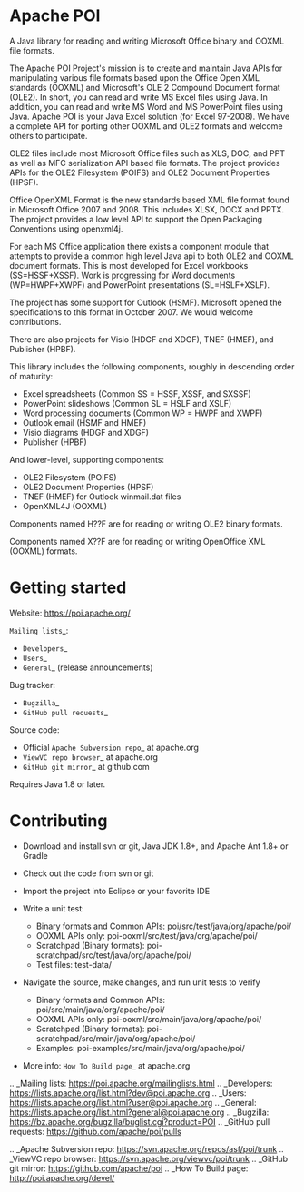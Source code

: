 # Apache POI

A Java library for reading and writing Microsoft Office binary and OOXML file formats.

The Apache POI Project's mission is to create and maintain Java APIs for manipulating various file formats based upon the Office Open XML standards (OOXML) and Microsoft's OLE 2 Compound Document format (OLE2). In short, you can read and write MS Excel files using Java. In addition, you can read and write MS Word and MS PowerPoint files using Java. Apache POI is your Java Excel solution (for Excel 97-2008). We have a complete API for porting other OOXML and OLE2 formats and welcome others to participate.

OLE2 files include most Microsoft Office files such as XLS, DOC, and PPT as well as MFC serialization API based file formats. The project provides APIs for the OLE2 Filesystem (POIFS) and OLE2 Document Properties (HPSF).

Office OpenXML Format is the new standards based XML file format found in Microsoft Office 2007 and 2008. This includes XLSX, DOCX and PPTX. The project provides a low level API to support the Open Packaging Conventions using openxml4j.

For each MS Office application there exists a component module that attempts to provide a common high level Java api to both OLE2 and OOXML document formats. This is most developed for Excel workbooks (SS=HSSF+XSSF). Work is progressing for Word documents (WP=HWPF+XWPF) and PowerPoint presentations (SL=HSLF+XSLF).

The project has some support for Outlook (HSMF). Microsoft opened the specifications to this format in October 2007. We would welcome contributions.

There are also projects for Visio (HDGF and XDGF), TNEF (HMEF), and Publisher (HPBF).

This library includes the following components, roughly in descending order of maturity:

* Excel spreadsheets (Common SS = HSSF, XSSF, and SXSSF)
* PowerPoint slideshows (Common SL = HSLF and XSLF)
* Word processing documents (Common WP = HWPF and XWPF)
* Outlook email (HSMF and HMEF)
* Visio diagrams (HDGF and XDGF)
* Publisher (HPBF)

And lower-level, supporting components:

* OLE2 Filesystem (POIFS)
* OLE2 Document Properties (HPSF)
* TNEF (HMEF) for Outlook winmail.dat files
* OpenXML4J (OOXML)

Components named H??F are for reading or writing OLE2 binary formats.

Components named X??F are for reading or writing OpenOffice XML (OOXML) formats.

# Getting started

Website: https://poi.apache.org/

`Mailing lists`_:

* `Developers`_
* `Users`_
* `General`_ (release announcements)

Bug tracker:

* `Bugzilla`_
* `GitHub pull requests`_

Source code:

* Official `Apache Subversion repo`_ at apache.org
* `ViewVC repo browser`_ at apache.org
* `GitHub git mirror`_ at github.com

Requires Java 1.8 or later.

# Contributing

* Download and install svn or git, Java JDK 1.8+, and Apache Ant 1.8+ or Gradle

* Check out the code from svn or git

* Import the project into Eclipse or your favorite IDE

* Write a unit test:

  * Binary formats and Common APIs: poi/src/test/java/org/apache/poi/
  * OOXML APIs only: poi-ooxml/src/test/java/org/apache/poi/
  * Scratchpad (Binary formats): poi-scratchpad/src/test/java/org/apache/poi/
  * Test files: test-data/

* Navigate the source, make changes, and run unit tests to verify

  * Binary formats and Common APIs: poi/src/main/java/org/apache/poi/
  * OOXML APIs only: poi-ooxml/src/main/java/org/apache/poi/
  * Scratchpad (Binary formats): poi-scratchpad/src/main/java/org/apache/poi/
  * Examples: poi-examples/src/main/java/org/apache/poi/

* More info: `How To Build page`_  at apache.org

.. _Mailing lists: https://poi.apache.org/mailinglists.html
.. _Developers: https://lists.apache.org/list.html?dev@poi.apache.org
.. _Users: https://lists.apache.org/list.html?user@poi.apache.org
.. _General: https://lists.apache.org/list.html?general@poi.apache.org
.. _Bugzilla: https://bz.apache.org/bugzilla/buglist.cgi?product=POI
.. _GitHub pull requests: https://github.com/apache/poi/pulls

.. _Apache Subversion repo: https://svn.apache.org/repos/asf/poi/trunk
.. _ViewVC repo browser: https://svn.apache.org/viewvc/poi/trunk
.. _GitHub git mirror: https://github.com/apache/poi
.. _How To Build page: http://poi.apache.org/devel/
